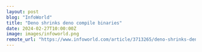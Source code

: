 ```yaml
---
layout: post
blog: "InfoWorld"
title: "Deno shrinks deno compile binaries"
date: 2024-02-27T10:00:00Z
image: images/infoworld.png
remote_url: "https://www.infoworld.com/article/3713265/deno-shrinks-deno-compile-binaries.html#tk.rss_applicationdevelopment"
---
```

